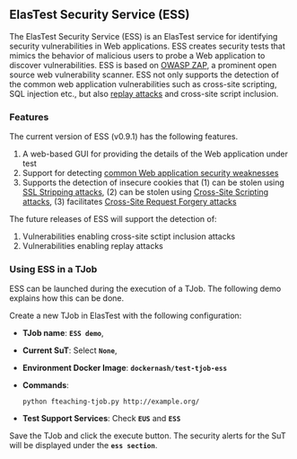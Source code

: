<div class="range range-xs-left">
<div class="cell-xs-10 cell-lg-6 text-md-left inset-md-right-80 cell-lg-push-1 offset-top-50 offset-lg-top-0">
<h2 id="content" class="h1">ElasTest Security Service (ESS)</h2>
<div class="offset-top-30 offset-md-top-30">
</div>
</div>
</div>

The ElasTest Security Service (ESS) is an ElasTest service for identifying security vulnerabilities in Web applications. ESS creates security tests that mimics the behavior of malicious users to probe a Web application to discover vulnerabilities. ESS is based on [OWASP ZAP](https://www.owasp.org/index.php/OWASP_Zed_Attack_Proxy_Project), a prominent open source web vulnerability scanner. ESS not only supports the detection of the common web application vulnerabilities such as cross-site scripting, SQL injection etc., but also [replay attacks](https://pdfs.semanticscholar.org/270c/cf24e8be8421515f5121600f248e841f424d.pdf?_ga=2.125276362.151869347.1515086898-1552517986.1515086898) and cross-site script inclusion.

<h3 class="holder-subtitle link-top">Features</h3>

The current version of ESS (v0.9.1) has the following features.

1. A web-based GUI for providing the details of the Web application under test
2. Support for detecting [common Web application security weaknesses](https://www.owasp.org/index.php/Top_10-2017_Top_10)
3. Supports the detection of insecure cookies that (1) can be stolen using [SSL Stripping attacks](https://paladion.net/ssl-stripping-revisiting-http-downgrading-attacks/), (2) can be stolen using [Cross-Site Scripting attacks](https://en.wikipedia.org/wiki/Cross-site_scripting), (3) facilitates [Cross-Site Request Forgery attacks](https://en.wikipedia.org/wiki/Cross-site_request_forgery)

The future releases of ESS will support the detection of:

1. Vulnerabilities enabling cross-site sctipt inclusion attacks
2. Vulnerabilities enabling replay attacks

<h3 class="holder-subtitle link-top">Using ESS in a TJob</h3>

ESS can be launched during the execution of a TJob. The following demo explains how this can be done.

Create a new TJob in ElasTest with the following configuration:

-   **TJob name**: **`ESS demo`**,
-   **Current SuT**: Select **`None`**,
-   **Environment Docker Image**: **`dockernash/test-tjob-ess`**
-   **Commands**: 

        python fteaching-tjob.py http://example.org/

-   **Test Support Services**: Check **`EUS`** and **`ESS`**

Save the TJob and click the execute button. The security alerts for the SuT will be displayed under the **`ess section`**.